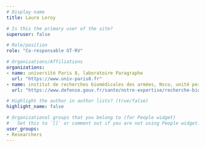 ```yaml
---
# Display name
title: Laure Leroy

# Is this the primary user of the site?
superuser: false

# Role/position
role: "Co-responsable GT-RV"

# Organizations/Affiliations
organizations:
- name: université Paris 8, laboratoire Paragraphe
  url: "https://www.univ-paris8.fr"
- name: institut de recherches biomédicales des armées, Nsco, unité perception
  url: "https://www.defense.gouv.fr/sante/notre-expertise/recherche-biomedicale/recherche-biomedicale"

# Highlight the author in author lists? (true/false)
highlight_name: false

# Organizational groups that you belong to (for People widget)
#   Set this to `[]` or comment out if you are not using People widget.
user_groups:
- Researchers
---
```

